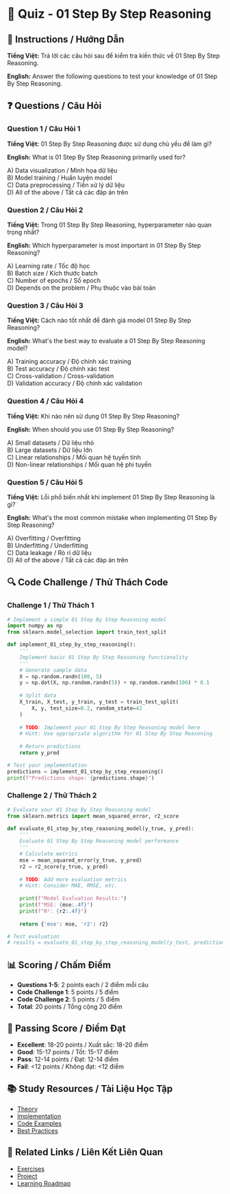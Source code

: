# 🧠 Quiz - 01 Step By Step Reasoning

## 📝 Instructions / Hướng Dẫn

**Tiếng Việt:** Trả lời các câu hỏi sau để kiểm tra kiến thức về 01 Step By Step Reasoning.

**English:** Answer the following questions to test your knowledge of 01 Step By Step Reasoning.

## ❓ Questions / Câu Hỏi

### Question 1 / Câu Hỏi 1
**Tiếng Việt:** 01 Step By Step Reasoning được sử dụng chủ yếu để làm gì?

**English:** What is 01 Step By Step Reasoning primarily used for?

A) Data visualization / Minh họa dữ liệu  
B) Model training / Huấn luyện model  
C) Data preprocessing / Tiền xử lý dữ liệu  
D) All of the above / Tất cả các đáp án trên

### Question 2 / Câu Hỏi 2
**Tiếng Việt:** Trong 01 Step By Step Reasoning, hyperparameter nào quan trọng nhất?

**English:** Which hyperparameter is most important in 01 Step By Step Reasoning?

A) Learning rate / Tốc độ học  
B) Batch size / Kích thước batch  
C) Number of epochs / Số epoch  
D) Depends on the problem / Phụ thuộc vào bài toán

### Question 3 / Câu Hỏi 3
**Tiếng Việt:** Cách nào tốt nhất để đánh giá model 01 Step By Step Reasoning?

**English:** What's the best way to evaluate a 01 Step By Step Reasoning model?

A) Training accuracy / Độ chính xác training  
B) Test accuracy / Độ chính xác test  
C) Cross-validation / Cross-validation  
D) Validation accuracy / Độ chính xác validation

### Question 4 / Câu Hỏi 4
**Tiếng Việt:** Khi nào nên sử dụng 01 Step By Step Reasoning?

**English:** When should you use 01 Step By Step Reasoning?

A) Small datasets / Dữ liệu nhỏ  
B) Large datasets / Dữ liệu lớn  
C) Linear relationships / Mối quan hệ tuyến tính  
D) Non-linear relationships / Mối quan hệ phi tuyến

### Question 5 / Câu Hỏi 5
**Tiếng Việt:** Lỗi phổ biến nhất khi implement 01 Step By Step Reasoning là gì?

**English:** What's the most common mistake when implementing 01 Step By Step Reasoning?

A) Overfitting / Overfitting  
B) Underfitting / Underfitting  
C) Data leakage / Rò rỉ dữ liệu  
D) All of the above / Tất cả các đáp án trên

## 🔍 Code Challenge / Thử Thách Code

### Challenge 1 / Thử Thách 1
```python
# Implement a simple 01 Step By Step Reasoning model
import numpy as np
from sklearn.model_selection import train_test_split

def implement_01_step_by_step_reasoning():
    '''
    Implement basic 01 Step By Step Reasoning functionality
    '''
    # Generate sample data
    X = np.random.randn(100, 5)
    y = np.dot(X, np.random.randn(5)) + np.random.randn(100) * 0.1
    
    # Split data
    X_train, X_test, y_train, y_test = train_test_split(
        X, y, test_size=0.2, random_state=42
    )
    
    # TODO: Implement your 01 Step By Step Reasoning model here
    # Hint: Use appropriate algorithm for 01 Step By Step Reasoning
    
    # Return predictions
    return y_pred

# Test your implementation
predictions = implement_01_step_by_step_reasoning()
print(f"Predictions shape: {predictions.shape}")
```

### Challenge 2 / Thử Thách 2
```python
# Evaluate your 01 Step By Step Reasoning model
from sklearn.metrics import mean_squared_error, r2_score

def evaluate_01_step_by_step_reasoning_model(y_true, y_pred):
    '''
    Evaluate 01 Step By Step Reasoning model performance
    '''
    # Calculate metrics
    mse = mean_squared_error(y_true, y_pred)
    r2 = r2_score(y_true, y_pred)
    
    # TODO: Add more evaluation metrics
    # Hint: Consider MAE, RMSE, etc.
    
    print(f"Model Evaluation Results:")
    print(f"MSE: {mse:.4f}")
    print(f"R²: {r2:.4f}")
    
    return {'mse': mse, 'r2': r2}

# Test evaluation
# results = evaluate_01_step_by_step_reasoning_model(y_test, predictions)
```

## 📊 Scoring / Chấm Điểm

- **Questions 1-5**: 2 points each / 2 điểm mỗi câu
- **Code Challenge 1**: 5 points / 5 điểm
- **Code Challenge 2**: 5 points / 5 điểm
- **Total**: 20 points / Tổng cộng 20 điểm

## 🎯 Passing Score / Điểm Đạt

- **Excellent**: 18-20 points / Xuất sắc: 18-20 điểm
- **Good**: 15-17 points / Tốt: 15-17 điểm  
- **Pass**: 12-14 points / Đạt: 12-14 điểm
- **Fail**: <12 points / Không đạt: <12 điểm

## 📚 Study Resources / Tài Liệu Học Tập

- [Theory](./THEORY_01_step_by_step_reasoning.md)
- [Implementation](./IMPLEMENTATION_01_step_by_step_reasoning.md)
- [Code Examples](./CODE_EXAMPLES_01_step_by_step_reasoning.md)
- [Best Practices](./BEST_PRACTICES_01_step_by_step_reasoning.md)

## 🔗 Related Links / Liên Kết Liên Quan

- [Exercises](./EXERCISES_01_step_by_step_reasoning.md)
- [Project](./PROJECT_01_step_by_step_reasoning.md)
- [Learning Roadmap](./LEARNING_ROADMAP_01_step_by_step_reasoning.md)

